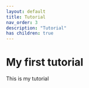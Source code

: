 ```yaml
---
layout: default
title: Tutorial
nav_order: 3
description: "Tutorial"
has children: true
---
```


# My first tutorial 
This is my tutorial